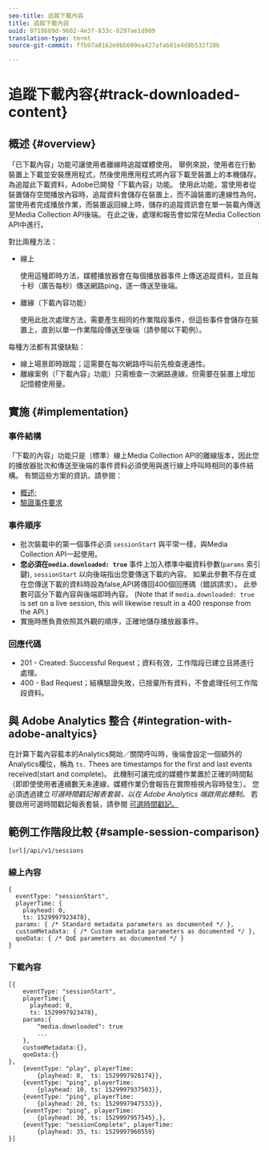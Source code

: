 ```yaml
---
seo-title: 追蹤下載內容
title: 追蹤下載內容
uuid: 0718689d-9602-4e3f-833c-8297ae1d909
translation-type: tm+mt
source-git-commit: ffb97a0162e0bb609ea427afab81e4d8b532f20b

---
```



# 追蹤下載內容{#track-downloaded-content}

## 概述 {#overview}

「已下載內容」功能可讓使用者離線時追蹤媒體使用。 舉例來說，使用者在行動裝置上下載並安裝應用程式，然後使用應用程式將內容下載至裝置上的本機儲存。為追蹤此下載資料，Adobe已開發「下載內容」功能。 使用此功能，當使用者從裝置儲存空間播放內容時，追蹤資料會儲存在裝置上，而不論裝置的連線性為何。 當使用者完成播放作業，而裝置返回線上時，儲存的追蹤資訊會在單一裝載內傳送至Media Collection API後端。 在此之後，處理和報告會如常在Media Collection API中進行。

對比兩種方法：

* 線上

   使用這種即時方法，媒體播放器會在每個播放器事件上傳送追蹤資料，並且每十秒（廣告每秒）傳送網路ping，逐一傳送至後端。

* 離線（下載內容功能）

   使用此批次處理方法，需要產生相同的作業階段事件，但這些事件會儲存在裝置上，直到以單一作業階段傳送至後端（請參閱以下範例）。

每種方法都有其優缺點：
* 線上場景即時跟蹤；這需要在每次網路呼叫前先檢查連通性。
* 離線案例（「下載內容」功能）只需檢查一次網路連線，但需要在裝置上增加記憶體使用量。

## 實施 {#implementation}

### 事件結構

「下載的內容」功能只是（標準）線上Media Collection API的離線版本，因此您的播放器批次和傳送至後端的事件資料必須使用與進行線上呼叫時相同的事件結構。 有關這些方案的資訊，請參閱：
* [概述;](/help/media-collection-api/mc-api-overview.md)
* [驗證事件要求](/help/media-collection-api/mc-api-impl/mc-api-validate-reqs.md)

### 事件順序

* 批次裝載中的第一個事件必須 `sessionStart` 與平常一樣，與Media Collection API一起使用。
* **您必須在`media.downloaded: true`** 事件上加入標準中繼資料參數(`params` 索引鍵), `sessionStart` 以向後端指出您要傳送下載的內容。 如果此參數不存在或在您傳送下載的資料時設為false,API將傳回400個回應碼（錯誤請求）。 此參數可區分下載內容與後端即時內容。 (Note that if `media.downloaded: true` is set on a live session, this will likewise result in a 400 response from the API.)
* 實施時應負責依照其外觀的順序，正確地儲存播放器事件。

### 回應代碼

* 201 - Created: Successful Request；資料有效，工作階段已建立且將進行處理。
* 400 - Bad Request；結構驗證失敗，已捨棄所有資料，不會處理任何工作階段資料。

## 與 Adobe Analytics 整合 {#integration-with-adobe-analtyics}

在計算下載內容藍本的Analytics開始／關閉呼叫時，後端會設定一個額外的Analytics欄位，稱為 `ts.` Thees are timestamps for the first and last events received(start and complete)。 此機制可讓完成的媒體作業置於正確的時間點（即即使使用者連續數天未連線，媒體作業仍會報告在實際檢視內容時發生）。 您必須透過建立&#x200B;_可選時間戳記報表套裝，以在 Adobe Analytics 端啟用此機制。_ 若要啟用可選時間戳記報表套裝，請參閱 [可選時間戳記。](https://docs.adobe.com/content/help/en/analytics/admin/admin-tools/timestamp-optional.html)

## 範例工作階段比較 {#sample-session-comparison}

```
[url]/api/v1/sessions
```

### 線上內容

```
{ 
  eventType: "sessionStart", 
  playerTime: { 
    playhead: 0,  
    ts: 1529997923478},  
  params: { /* Standard metadata parameters as documented */ },  
  customMetadata: { /* Custom metadata parameters as documented */ },  
  qoeData: { /* QoE parameters as documented */ } 
}
```

### 下載內容

```
[{ 
    eventType: "sessionStart", 
    playerTime:{
      playhead: 0, 
      ts: 1529997923478},  
    params:{
        "media.downloaded": true
        ...
    }, 
    customMetadata:{},  
    qoeData:{} 
}, 
    {eventType: "play", playerTime:
        {playhead: 0,  ts: 1529997928174}}, 
    {eventType: "ping", playerTime:
        {playhead: 10, ts: 1529997937503}}, 
    {eventType: "ping", playerTime:
        {playhead: 20, ts: 1529997947533}}, 
    {eventType: "ping", playerTime:
        {playhead: 30, ts: 1529997957545},}, 
    {eventType: "sessionComplete", playerTime:
        {playhead: 35, ts: 1529997960559} 
}]
```


